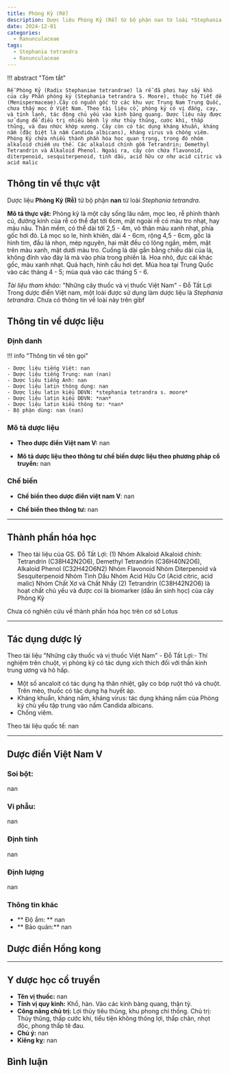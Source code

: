 ```yaml
---
title: Phòng Kỷ (Rễ)
description: Dược liệu Phòng Kỷ (Rễ) từ bộ phận nan từ loài *Stephania tetrandra*
date: 2024-12-01
categories:
  - Ranunculaceae
tags:
  - Stephania tetrandra
  - Ranunculaceae
---
```

!!! abstract "Tóm tắt"

    Rễ Phòng Kỷ (Radix Stephaniae tetrandrae) là rễ đã phơi hay sấy khô của cây Phấn phòng kỷ (Stephania tetrandra S. Moore), thuộc họ Tiết dê (Menispermaceae).Cây có nguồn gốc từ các khu vực Trung Nam Trung Quốc, chưa thấy mọc ở Việt Nam. Theo tài liệu cổ, phòng kỷ có vị đắng, cay, và tính lạnh, tác động chủ yếu vào kinh bàng quang. Dược liệu này được sử dụng để điều trị nhiều bệnh lý như thủy thũng, cước khí, thấp thũng, và đau nhức khớp xương. Cây còn có tác dụng kháng khuẩn, kháng nấm (đặc biệt là nấm Candida albicans), kháng virus và chống viêm. Phòng Kỷ chứa nhiều thành phần hóa học quan trọng, trong đó nhóm alkaloid chiếm ưu thế. Các alkaloid chính gồm Tetrandrin; Demethyl Tetrandrin và Alkaloid Phenol. Ngoài ra, cây còn chứa flavonoid, diterpenoid, sesquiterpenoid, tinh dầu, acid hữu cơ như acid citric và acid malic

## Thông tin về thực vật


Dược liệu **Phòng Kỷ (Rễ)** từ bộ phận **nan** từ loài *Stephania tetrandra*.

**Mô tả thực vật:** Phòng kỷ là một cây sống lâu năm, mọc leo, rễ phình thành củ, đường kính của rễ có thể đạt tới 6cm, mặt ngoài rễ có màu tro nhạt, hay màu nâu. Thân mềm, có thể dài tới 2,5 - 4m, vỏ thân màu xanh nhạt, phía gốc hơi đỏ. Lá mọc so le, hình khiên, dài 4 - 6cm, rộng 4,5 - 6cm, gốc lá hình tim, đầu lá nhọn, mép nguyên, hai mặt đều có lông ngắn, mềm, mặt trên màu xanh, mặt dưới màu tro. Cuống lá dài gần bằng chiều dài của lá, không đính vào đáy lá mà vào phía trong phiến lá. Hoa nhỏ, đực cái khác gốc, màu xanh nhạt. Quả hạch, hình cầu hơi dẹt. Mùa hoa tại Trung Quốc vào các tháng 4 - 5; mùa quả vào các tháng 5 - 6.

*Tài liệu tham khảo:* "Những cây thuốc và vị thuốc Việt Nam" - Đỗ Tất Lợi 
Trong dược điển Việt nam, một loài được sử dụng làm dược liệu là *Stephania tetrandra*. 
Chưa có thông tin về loài này trên gibf


## Thông tin về dược liệu 

### Định danh

!!! info "Thông tin về tên gọi"

    - Dược liệu tiếng Việt: nan
    - Dược liệu tiếng Trung: nan (nan)
    - Dược liệu tiếng Anh: nan
    - Dược liệu latin thông dụng: nan
    - Dược liệu latin kiểu DĐVN: *stephania tetrandra s. moore*
    - Dược liệu latin kiểu DĐVN: *nan*
    - Dược liệu latin kiểu thông tư: *nan*
    - Bộ phận dùng: nan (nan)

### Mô tả dược liệu 

- **Theo dược điển Việt nam V:** nan

- **Mô tả dược liệu theo thông tư chế biến dược liệu theo phương pháp cổ truyền:** nan

### Chế biến 

- **Chế biến theo dược điển việt nam V**: nan

- **Chế biến theo thông tư:** nan

--- 

## Thành phần hóa học

- Theo tài liệu của GS. Đỗ Tất Lợi:  (1)
Nhóm Alkaloid
Alkaloid chính: Tetrandrin (C38H42N2O6), Demethyl Tetrandrin (C36H40N2O6), Alkaloid Phenol (C32H42O6N2)
Nhóm Flavonoid
Nhóm Diterpenoid và Sesquiterpenoid
Nhóm Tinh Dầu
Nhóm Acid Hữu Cơ (Acid citric, acid malic)
Nhóm Chất Xơ và Chất Nhầy
(2) Tetrandrin (C38H42N2O6) là hoạt chất chủ yếu và được coi là biomarker (dấu ấn sinh học) của cây Phòng Kỷ
    
Chưa có nghiên cứu về thành phần hóa học trên cơ sở Lotus

---

## Tác dụng dược lý

Theo tài liệu "Những cây thuốc và vị thuốc Việt Nam" - Đỗ Tất Lợi:- Thí nghiệm trên chuột, vị phòng kỷ có tác dụng xích thích đối với thần kinh trung ương và hô hấp.
- Một số ancaloit có tác dụng hạ thân nhiệt, gây co bóp ruột thỏ và chuột. Trên mèo, thuốc có tác dụng hạ huyết áp.
- Kháng khuẩn, kháng nấm, kháng virus: tác dụng kháng nấm của Phòng kỷ chủ yếu tập trung vào nấm Candida albicans. 
- Chống viêm.

Theo tài liệu quốc tế: nan

---

## Dược điển Việt Nam V

### Soi bột:

nan

<!-- Hình ảnh soi bột sẽ được tự động chèn vào đây sau -->

### Vi phẫu:

nan

<!-- Hình ảnh vi phẫu sẽ được tự động chèn vào đây sau -->

### Định tính

nan

### Định lượng

nan

### Thông tin khác 

- ** Độ ẩm: ** nan
- ** Bảo quản:** nan

## Dược điển Hồng kong

<!-- PDF sẽ được tự động chèn vào đây sau -->


---

## Y dược học cổ truyền

- **Tên vị thuốc:** nan
- **Tính vị quy kinh:** Khổ, hàn. Vào các kinh bàng quang, thận tỳ.
- **Công năng chủ trị:** Lợi thủy tiêu thũng, khu phong chỉ thống. Chủ trị: Thủy thũng, thấp cước khí, tiểu tiện không thông lợi, thấp chân, nhọt độc, phong thấp tê đau.
- **Chú ý:** nan
- **Kiêng kỵ:** nan



## Bình luận

<div id="giscus-container"></div>
<script src="https://giscus.app/client.js"
        data-repo="hoangson0787/CSDL-duoc-lieu"
        data-repo-id="R_kgDONbMRNA"
        data-category="Duoc lieu"
        data-category-id="DIC_kwDONbMRNM4ClklR"
        data-mapping="pathname"
        data-strict="0"
        data-reactions-enabled="1"
        data-emit-metadata="1"
        data-input-position="bottom"
        data-theme="light"
        data-lang="en"
        crossorigin="anonymous"
        async>
</script>

